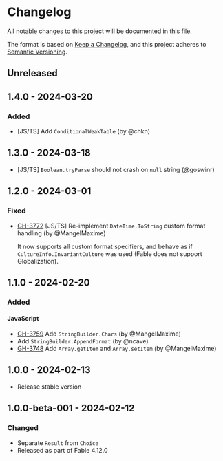 # Changelog

All notable changes to this project will be documented in this file.

The format is based on [Keep a Changelog](https://keepachangelog.com/en/1.0.0/),
and this project adheres to [Semantic Versioning](https://semver.org/spec/v2.0.0.html).

## Unreleased

## 1.4.0 - 2024-03-20

### Added

* [JS/TS] Add `ConditionalWeakTable` (by @chkn)

## 1.3.0 - 2024-03-18

* [JS/TS] `Boolean.tryParse` should not crash on `null` string (@goswinr)

## 1.2.0 - 2024-03-01

### Fixed

* [GH-3772](https://github.com/fable-compiler/Fable/pull/3772) [JS/TS] Re-implement `DateTime.ToString` custom format handling (by @MangelMaxime)

    It now supports all custom format specifiers, and behave as if `CultureInfo.InvariantCulture` was used (Fable does not support Globalization).

## 1.1.0 - 2024-02-20

### Added

#### JavaScript

* [GH-3759](https://github.com/fable-compiler/Fable/issues/3759) Add `StringBuilder.Chars` (by @MangelMaxime)
* Add `StringBuilder.AppendFormat` (by @ncave)
* [GH-3748](https://github.com/fable-compiler/Fable/pull/3748) Add `Array.getItem` and `Array.setItem` (by @MangelMaxime)

## 1.0.0 - 2024-02-13

* Release stable version

## 1.0.0-beta-001 - 2024-02-12

### Changed

* Separate `Result` from `Choice`
* Released as part of Fable 4.12.0
